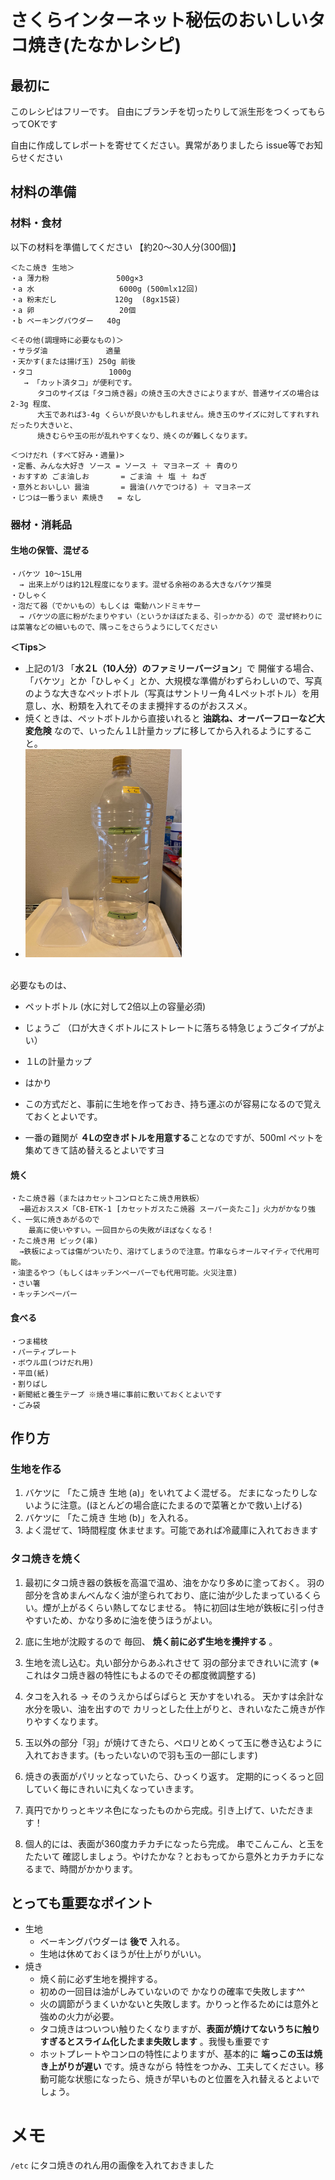 
# さくらインターネット秘伝のおいしいタコ焼き(たなかレシピ)

## 最初に

このレシピはフリーです。
自由にブランチを切ったりして派生形をつくってもらってOKです

自由に作成してレポートを寄せてください。異常がありましたら issue等でお知らせください

## 材料の準備

### 材料・食材
以下の材料を準備してください
【約20～30人分(300個)】

```
＜たこ焼き 生地＞
・a 薄力粉               500g×3
・a 水                   6000g (500mlx12回)
・a 粉末だし             120g  (8gx15袋)
・a 卵                   20個
・b ベーキングパウダー   40g
```
```
＜その他(調理時に必要なもの)＞
・サラダ油             適量
・天かす(または揚げ玉) 250g 前後
・タコ                 1000g
   → 「カット済タコ」が便利です。
      タコのサイズは「タコ焼き器」の焼き玉の大きさによりますが、普通サイズの場合は2-3g 程度、
      大玉であれば3-4g くらいが良いかもしれません。焼き玉のサイズに対してすれすれだったり大きいと、
      焼きむらや玉の形が乱れやすくなり、焼くのが難しくなります。
```
```
＜つけだれ (すべて好み・適量)>
・定番、みんな大好き ソース = ソース ＋ マヨネーズ ＋ 青のり
・おすすめ ごま油しお       = ごま油 ＋ 塩 ＋ ねぎ
・意外とおいしい 醤油       = 醤油(ハケでつける) ＋ マヨネーズ
・じつは一番うまい 素焼き   = なし
```

### 器材・消耗品

#### 生地の保管、混ぜる
```
・バケツ 10～15L用
  → 出来上がりは約12L程度になります。混ぜる余裕のある大きなバケツ推奨
・ひしゃく
・泡だて器（でかいもの）もしくは 電動ハンドミキサー
  → バケツの底に粉がたまりやすい（というかほぼたまる、引っかかる）ので 混ぜ終わりには菜箸などの細いもので、隅っこをさらうようにしてください
```

**＜Tips＞**
- 上記の1/3 「**水２L（10人分）のファミリーバージョン**」で 開催する場合、「バケツ」とか「ひしゃく」とか、大規模な準備がわずらわしいので、写真のような大きなペットボトル（写真はサントリー角４Lペットボトル）を用意し、水、粉類を入れてそのまま攪拌するのがおススメ。
- 焼くときは、ペットボトルから直接いれると **油跳ね、オーバーフローなど大変危険** なので、いったん１L計量カップに移してから入れるようにすること。
- <img width="250" alt="サントリー角 ４Lペットボトル" src="4lbtl.jpg">
<br />
必要なものは、

  - ペットボトル (水に対して2倍以上の容量必須)
  - じょうご （口が大きくボトルにストレートに落ちる特急じょうごタイプがよい）
  - １Lの計量カップ
  - はかり

- この方式だと、事前に生地を作っておき、持ち運ぶのが容易になるので覚えておくとよいです。
- 一番の難関が **４Lの空きボトルを用意する**ことなのですが、500ml ペットを集めてきて詰め替えるとよいですヨ


#### 焼く
```
・たこ焼き器（またはカセットコンロとたこ焼き用鉄板）
  →最近おススメ「CB-ETK-1 [カセットガスたこ焼器 スーパー炎たこ]」火力がかなり強く、一気に焼きあがるので
    最高に使いやすい。一回目からの失敗がほぼなくなる！
・たこ焼き用 ピック(串)
  →鉄板によっては傷がついたり、溶けてしまうので注意。竹串ならオールマイティで代用可能。
・油塗るやつ（もしくはキッチンペーパーでも代用可能。火災注意)
・さい箸
・キッチンペーパー
```
#### 食べる
```
・つま楊枝
・パーティプレート
・ボウル皿(つけだれ用)
・平皿(紙)
・割りばし
・新聞紙と養生テープ ※焼き場に事前に敷いておくとよいです
・ごみ袋
```

## 作り方

### 生地を作る

1. バケツに 「たこ焼き 生地 (a)」をいれてよく混ぜる。 だまになったりしないように注意。(ほとんどの場合底にたまるので菜箸とかで救い上げる)
2. バケツに 「たこ焼き 生地 (b)」を入れる。
3. よく混ぜて、1時間程度 休ませます。可能であれば冷蔵庫に入れておきます

### タコ焼きを焼く


1. 最初にタコ焼き器の鉄板を高温で温め、油をかなり多めに塗っておく。 羽の部分を含めまんべんなく油が塗られており、底に油が少したまっているくらい。煙が上がるくらい熱してなじませる。 特に初回は生地が鉄板に引っ付きやすいため、かなり多めに油を使うほうがよい。

2. 底に生地が沈殿するので 毎回、 **焼く前に必ず生地を攪拌する** 。

3. 生地を流し込む。丸い部分からあふれさせて 羽の部分まできれいに流す (※これはタコ焼き器の特性にもよるのでその都度微調整する)

4. タコを入れる → そのうえからぱらぱらと 天かすをいれる。
天かすは余計な水分を吸い、油を出すので カリっとした仕上がりと、きれいなたこ焼きが作りやすくなります。

5. 玉以外の部分「羽」が焼けてきたら、ペロリとめくって玉に巻き込むように入れておきます。(もったいないので羽も玉の一部にします)

6. 焼きの表面がパリッとなっていたら、ひっくり返す。
定期的にっくるっと回していく毎にきれいに丸くなっていきます。

7. 真円でかりっとキツネ色になったものから完成。引き上げて、いただきます！

8. 個人的には、表面が360度カチカチになったら完成。
   串でこんこん、と玉をたたいて 確認しましょう。やけたかな？とおもってから意外とカチカチになるまで、時間がかかります。

## とっても重要なポイント

* 生地
  * ベーキングパウダーは **後で** 入れる。
  * 生地は休めておくほうが仕上がりがいい。
* 焼き
  * 焼く前に必ず生地を攪拌する。
  * 初めの一回目は油がしみていないので かなりの確率で失敗します^^
  * 火の調節がうまくいかないと失敗します。かりっと作るためには意外と強めの火力が必要。
  * タコ焼きはついつい触りたくなりますが、**表面が焼けてないうちに触りすぎるとスライム化したまま失敗します** 。我慢も重要です
  * ホットプレートやコンロの特性によりますが、基本的に **端っこの玉は焼き上がりが遅い** です。焼きながら 特性をつかみ、工夫してください。移動可能な状態になったら、焼きが早いものと位置を入れ替えるとよいでしょう。


# メモ

`/etc` にタコ焼きのれん用の画像を入れておきました
